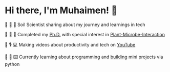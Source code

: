 # Hi there, I'm Muhaimen! :wave:

:seedling: :ear_of_rice: :test_tube: Soil Scientist sharing about my journey and learnings in tech <br/>

:microbe: :petri_dish: :microscope: Completed my [Ph.D.](https://scholar.google.com/citations?user=OCcOQq0AAAAJ&hl=en) with special interest in [Plant-Microbe-Interaction](https://www.linkedin.com/in/muhaimenayyub/)  <br/>

:movie_camera: :studio_microphone: :computer: Making videos about productivity and tech on [YouTube](https://www.youtube.com/@MuhaimenAyyub) <br/>

:snake: :open_book: :keyboard: Currently learning about programming and [building](https://github.com/MuhaimenAyyub/python_mini_projects) mini projects via python
